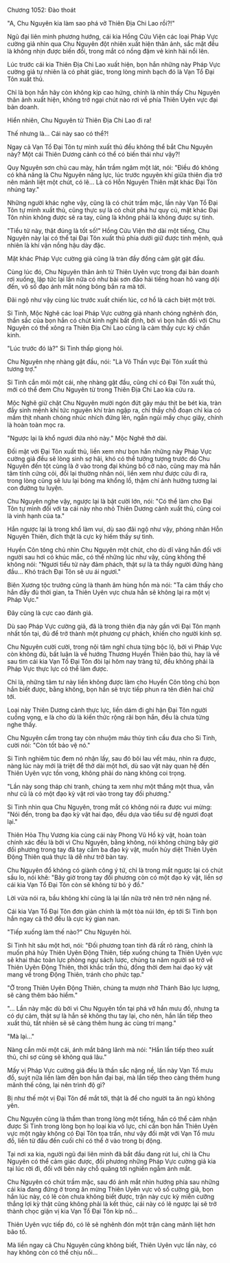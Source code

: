 




Chương 1052: Đào thoát


"A, Chu Nguyên kia làm sao phá vỡ Thiên Địa Chi Lao rồi?!"

Ngũ đại liên minh phương hướng, cái kia Hồng Cửu Viện các loại Pháp Vực cường giả nhìn qua Chu Nguyên đột nhiên xuất hiện thân ảnh, sắc mặt đều là không nhịn được biến đổi, trong mắt có nồng đậm vẻ kinh hãi nổi lên.

Lúc trước cái kia Thiên Địa Chi Lao xuất hiện, bọn hắn những này Pháp Vực cường giả tự nhiên là có phát giác, trong lòng minh bạch đó là Vạn Tổ Đại Tôn xuất thủ.

Chỉ là bọn hắn hãy còn không kịp cao hứng, chính là nhìn thấy Chu Nguyên thân ảnh xuất hiện, không trở ngại chút nào rơi về phía Thiên Uyên vực đại bản doanh.

Hiển nhiên, Chu Nguyên từ Thiên Địa Chi Lao đi ra!

Thế nhưng là... Cái này sao có thể?!

Ngay cả Vạn Tổ Đại Tôn tự mình xuất thủ đều không thể bắt Chu Nguyên này? Một cái Thiên Dương cảnh có thể có biến thái như vậy?!

Quy Nguyên sơn chủ cau mày, hắn trầm ngâm một lát, nói: "Điều đó không có khả năng là Chu Nguyên năng lực, lúc trước nguyên khí giữa thiên địa trở nên mãnh liệt một chút, có lẽ... Là có Hỗn Nguyên Thiên mặt khác Đại Tôn nhúng tay."

Những người khác nghe vậy, cũng là có chút trầm mặc, lần này Vạn Tổ Đại Tôn tự mình xuất thủ, cũng thực sự là có chút phá hư quy củ, mặt khác Đại Tôn nhìn không được sẽ ra tay, cũng là không phải là không được sự tình.

"Tiểu tử này, thật đúng là tốt số!" Hồng Cửu Viện thở dài một tiếng, Chu Nguyên này lại có thể tại Đại Tôn xuất thủ phía dưới giữ được tính mệnh, quả nhiên là khí vận nồng hậu dày đặc.

Mặt khác Pháp Vực cường giả cũng là tràn đầy đồng cảm gật gật đầu.

Cùng lúc đó, Chu Nguyên thân ảnh từ Thiên Uyên vực trong đại bản doanh rơi xuống, lập tức lại lần nữa có như bài sơn đảo hải tiếng hoan hô vang dội đến, vô số đạo ánh mắt nóng bỏng bắn ra mà tới.

Đãi ngộ như vậy cùng lúc trước xuất chiến lúc, cơ hồ là cách biệt một trời.

Si Tinh, Mộc Nghê các loại Pháp Vực cường giả nhanh chóng nghênh đón, thần sắc của bọn hắn có chút kinh nghi bất định, bởi vì bọn hắn đối với Chu Nguyên có thể xông ra Thiên Địa Chi Lao cũng là cảm thấy cực kỳ chấn kinh.

"Lúc trước đó là?" Si Tinh thấp giọng hỏi.

Chu Nguyên nhẹ nhàng gật đầu, nói: "Là Võ Thần vực Đại Tôn xuất thủ tương trợ."

Si Tinh cắn môi một cái, nhẹ nhàng gật đầu, cũng chỉ có Đại Tôn xuất thủ, mới có thể đem Chu Nguyên từ trong Thiên Địa Chi Lao kia cứu ra.

Mộc Nghê giữ chặt Chu Nguyên mười ngón đứt gãy máu thịt be bét kia, tràn đầy sinh mệnh khí tức nguyên khí tràn ngập ra, chỉ thấy chỗ đoạn chỉ kia có mầm thịt nhanh chóng nhúc nhích đứng lên, ngắn ngủi mấy chục giây, chính là hoàn toàn mọc ra.

"Ngược lại là khổ ngươi đứa nhỏ này." Mộc Nghê thở dài.

Đối mặt với Đại Tôn xuất thủ, liền xem như bọn hắn những này Pháp Vực cường giả đều sẽ lòng sinh sợ hãi, khó có thể tưởng tượng trước đó Chu Nguyên đến tột cùng là ở vào trong đại khủng bố cỡ nào, cũng may mà hắn tâm tính cứng cỏi, đổi lại thường nhân nói, liền xem như được cứu đi ra, trong lòng cũng sẽ lưu lại bóng ma khổng lồ, thậm chí ảnh hưởng tương lai con đường tu luyện.

Chu Nguyên nghe vậy, ngược lại là bật cười lớn, nói: "Có thể làm cho Đại Tôn tự mình đối với ta cái này nho nhỏ Thiên Dương cảnh xuất thủ, cũng coi là vinh hạnh của ta."

Hắn ngược lại là trong khổ làm vui, dù sao đãi ngộ như vậy, phóng nhãn Hỗn Nguyên Thiên, đích thật là cực kỳ hiếm thấy sự tình.

Huyền Côn tông chủ nhìn Chu Nguyên một chút, cho dù dĩ vãng hắn đối với người sau hơi có khúc mắc, có thể những lúc như vậy, cũng không thể không nói: "Ngươi tiểu tử này đảm phách, thật sự là ta thấy người đứng hàng đầu... Khó trách Đại Tôn sẽ ưu ái ngươi."

Biên Xương tộc trưởng cũng là thanh âm hùng hồn mà nói: "Ta cảm thấy cho hắn đầy đủ thời gian, ta Thiên Uyên vực chưa hẳn sẽ không lại ra một vị Pháp Vực."

Đây cũng là cực cao đánh giá.

Dù sao Pháp Vực cường giả, đã là trong thiên địa này gần với Đại Tôn mạnh nhất tồn tại, đủ để trở thành một phương cự phách, khiến cho người kính sợ.

Chu Nguyên cười cười, trong nội tâm nghĩ chưa từng bộc lộ, bởi vì Pháp Vực còn không đủ, bất luận là về hướng Thương Huyền Thiên báo thù, hay là về sau tìm cái kia Vạn Tổ Đại Tôn đòi lại hôm nay tràng tử, đều không phải là Pháp Vực thực lực có thể làm được.

Chỉ là, những tâm tư này liền không được làm cho Huyền Côn tông chủ bọn hắn biết được, bằng không, bọn hắn sẽ trực tiếp phun ra tên điên hai chữ tới.

Loại này Thiên Dương cảnh thực lực, liền dám đi ghi hận Đại Tôn người cuồng vọng, e là cho dù là kiến thức rộng rãi bọn hắn, đều là chưa từng nghe thấy.

Chu Nguyên cầm trong tay còn nhuộm máu thủy tinh cầu đưa cho Si Tinh, cười nói: "Còn tốt bảo vệ nó."

Si Tinh nghiêm túc đem nó nhận lấy, sau đó bôi lau vết máu, nhìn ra được, nàng lúc này mới là triệt để thở dài một hơi, dù sao vật này quan hệ đến Thiên Uyên vực tồn vong, không phải do nàng không coi trọng.

"Lần này song tháp chi tranh, chúng ta xem như một thắng một thua, vẫn như cũ là có một đạo kỳ vật rơi vào trong tay đối phương."

Si Tinh nhìn qua Chu Nguyên, trong mắt có không nói ra được vui mừng: "Nói đến, trong ba đạo kỳ vật hai đạo, đều dựa vào tiểu sư đệ ngươi đoạt lại."

Thiên Hỏa Thụ Vương kia cùng cái này Phong Vũ Hồ kỳ vật, hoàn toàn chính xác đều là bởi vì Chu Nguyên, bằng không, nói không chừng bây giờ đối phương trong tay đã tay cầm ba đạo kỳ vật, muốn hủy diệt Thiên Uyên Động Thiên quả thực là dễ như trở bàn tay.

Chu Nguyên đổ không có giành công ý tứ, chỉ là trong mắt ngược lại có chút sầu lo, nói khẽ: "Bây giờ trong tay đối phương còn có một đạo kỳ vật, liền sợ cái kia Vạn Tổ Đại Tôn còn sẽ không từ bỏ ý đồ."

Lời vừa nói ra, bầu không khí cũng là lại lần nữa trở nên trở nên nặng nề.

Cái kia Vạn Tổ Đại Tôn đơn giản chính là một tòa núi lớn, ép tới Si Tinh bọn hắn ngay cả thở đều là cực kỳ gian nan.

"Tiếp xuống làm thế nào?" Chu Nguyên hỏi.

Si Tinh hít sâu một hơi, nói: "Đối phương toan tính đã rất rõ ràng, chính là muốn phá hủy Thiên Uyên Động Thiên, tiếp xuống chúng ta Thiên Uyên vực sẽ khai thác toàn lực phòng ngự sách lược, chúng ta năm người sẽ trở về Thiên Uyên Động Thiên, thời khắc trấn thủ, đồng thời đem hai đạo kỳ vật mang về trong Động Thiên, tránh cho phức tạp."

"Ở trong Thiên Uyên Động Thiên, chúng ta mượn nhờ Thánh Bảo lực lượng, sẽ càng thêm bảo hiểm."

"... Lần này mặc dù bởi vì Chu Nguyên tồn tại phá vỡ hắn mưu đồ, nhưng ta có dự cảm, thật sự là hắn sẽ không thu tay lại, cho nên, hắn lần tiếp theo xuất thủ, tất nhiên sẽ sẽ càng thêm hung ác cùng trí mạng."

"Mà lại..."

Nàng cắn môi một cái, ánh mắt băng lãnh mà nói: "Hắn lần tiếp theo xuất thủ, chỉ sợ cũng sẽ không quá lâu."

Mấy vị Pháp Vực cường giả đều là thần sắc nặng nề, lần này Vạn Tổ mưu đồ, suýt nữa liền làm đến bọn hắn đại bại, mà lần tiếp theo càng thêm hung mãnh thế công, lại nên trình độ gì?

Bị như thế một vị Đại Tôn để mắt tới, thật là để cho người ta ăn ngủ không yên.

Chu Nguyên cũng là thầm than trong lòng một tiếng, hắn có thể cảm nhận được Si Tinh trong lòng bọn họ loại kia vô lực, chỉ cần bọn hắn Thiên Uyên vực một ngày không có Đại Tôn tọa trấn, như vậy đối mặt với Vạn Tổ mưu đồ, liền từ đầu đến cuối chỉ có thể ở vào trong bị động.

Tại nơi xa kia, người ngũ đại liên minh đã bắt đầu đang rút lui, chỉ là Chu Nguyên có thể cảm giác được, đối phương những Pháp Vực cường giả kia tại lúc rời đi, đối với bên này chỗ quăng tới nghiền ngẫm ánh mắt.

Chu Nguyên có chút trầm mặc, sau đó ánh mắt nhìn hướng phía sau những cái kia đang đứng ở trong ăn mừng Thiên Uyên vực vô số cường giả, bọn hắn lúc này, có lẽ còn chưa không biết được, trận này cực kỳ miễn cưỡng thắng lợi kỳ thật cũng không phải là kết thúc, cái này có lẽ ngược lại sẽ trở thành chọc giận vị kia Vạn Tổ Đại Tôn kíp nổ...

Thiên Uyên vực tiếp đó, có lẽ sẽ nghênh đón một trận càng mãnh liệt hơn bão tố.

Mà liền ngay cả Chu Nguyên cũng không biết, Thiên Uyên vực lần này, có hay không còn có thể chịu nổi...




